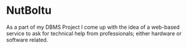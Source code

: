 # NutBoltu
As a part of my DBMS Project I come up with the idea of a web-based service to ask for technical help from professionals; either hardware or software related.
